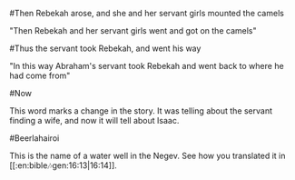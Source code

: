 #Then Rebekah arose, and she and her servant girls mounted the camels

"Then Rebekah and her servant girls went and got on the camels"

#Thus the servant took Rebekah, and went his way

"In this way Abraham's servant took Rebekah and went back to where he had come from"

#Now

This word marks a change in the story. It was telling about the servant finding a wife, and now it will tell about Isaac.

#Beerlahairoi

This is the name of a water well in the Negev. See how you translated it in [[:en:bible:notes:gen:16:13|16:14]].